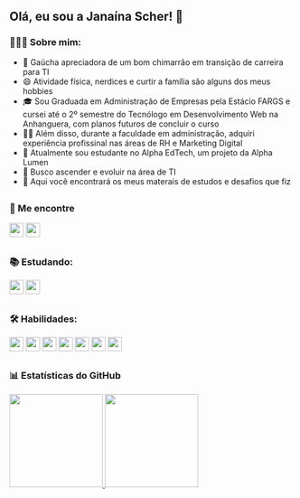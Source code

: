 ## Olá, eu sou a Janaína Scher!  👋

### 💁🏻‍♀️ Sobre mim:

- 🧉  Gaúcha apreciadora de um bom chimarrão em transição de carreira para TI
- 😄 Atividade física, nerdices e curtir a família são alguns dos meus hobbies
- 🎓 Sou Graduada em Administração de Empresas pela Estácio FARGS e cursei até o 2º semestre do Tecnólogo em Desenvolvimento Web na Anhanguera, com planos futuros de concluir o curso
- 👩‍💻 Além disso, durante a faculdade em administração, adquiri experiência profissinal nas áreas de RH e Marketing Digital
- 🧠 Atualmente sou estudante no Alpha EdTech, um projeto da Alpha Lumen
- 🔭 Busco ascender e evoluir na área de TI
- 📖 Aqui você encontrará os meus materais de estudos e desafios que fiz

##
### 🔗 Me encontre
  
<div> 
    <a href = "mailto:janainascher@protonmail.com"><img src="https://img.shields.io/badge/ProtonMail-8B89CC?style=for-the-badge&logo=protonmail&logoColor=white" target="_blank" height="25"></a>
    <a href="https://www.linkedin.com/in/janainascher/" target="_blank"><img src="https://img.shields.io/badge/LinkedIn-0077B5?style=for-the-badge&logo=linkedin&logoColor=white" target="_blank" height="25"></a>
</div>

##
### 📚 Estudando:

<div>
  <img src="https://img.shields.io/badge/Gerenciamento_de_Projetos-FF8B29?style=for-the-badge&logo=alura&logoColor=black" height="25" />
  <img src="https://img.shields.io/badge/Quality_Assurance-00AAC8?style=for-the-badge&logo=alura&logoColor=black" height="25" />
</div>

##
### 🛠 Habilidades:

<div>
  <img src="https://img.shields.io/badge/VSCode-0078D4?style=for-the-badge&logo=visual%20studio%20code&logoColor=white" height="25" />
  <img src="https://img.shields.io/badge/GitHub-100000?style=for-the-badge&logo=github&logoColor=white" height="25" />
  <img src="https://img.shields.io/badge/GIT-E44C30?style=for-the-badge&logo=git&logoColor=white" height="25" />
  <img src="https://img.shields.io/badge/Trello-0052CC?style=for-the-badge&logo=trello&logoColor=white" height="25" />
  <img src="https://img.shields.io/badge/VirtualBox-21416b?style=for-the-badge&logo=VirtualBox&logoColor=white" height="25" />
  <img src="https://img.shields.io/badge/Ubuntu-E95420?style=for-the-badge&logo=ubuntu&logoColor=white" height="25" />
  <img src="https://img.shields.io/badge/Windows-0078D6?style=for-the-badge&logo=windows&logoColor=white" height="25" />
</div>
  
##
### 📊 Estatísticas do GitHub

<div>
  <a href="https://github.com/janascher">
  <img height="165em" src="https://github-readme-stats.vercel.app/api?username=janascher&show_icons=true&theme=dracula&include_all_commits=true&count_private=true"/>
  <img height="165em" src="https://github-readme-stats.vercel.app/api/top-langs/?username=janascher&layout=compact&langs_count=7&theme=dracula"/>
</div>
